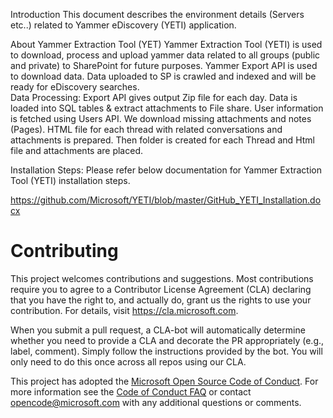 
Introduction
	This document describes the environment details (Servers etc..) related to Yammer eDiscovery (YETI) application.

About Yammer Extraction Tool (YET)
	Yammer Extraction Tool (YETI) is used to download, process and upload yammer data related to all groups (public and private) to SharePoint for future purposes. Yammer Export API is used to download data. Data uploaded to SP is crawled and indexed and will be ready for eDiscovery searches.        
Data Processing:
	Export API gives output Zip file for each day. Data is loaded into SQL tables & extract attachments to File share. User information is fetched using Users API. We download missing attachments and notes (Pages). HTML file for each thread with related conversations and attachments is prepared. Then folder is created for each Thread and Html file and attachments are placed.

Installation Steps:
Please refer below documentation for Yammer Extraction Tool (YETI) installation steps.

https://github.com/Microsoft/YETI/blob/master/GitHub_YETI_Installation.docx


# Contributing

This project welcomes contributions and suggestions.  Most contributions require you to agree to a
Contributor License Agreement (CLA) declaring that you have the right to, and actually do, grant us
the rights to use your contribution. For details, visit https://cla.microsoft.com.

When you submit a pull request, a CLA-bot will automatically determine whether you need to provide
a CLA and decorate the PR appropriately (e.g., label, comment). Simply follow the instructions
provided by the bot. You will only need to do this once across all repos using our CLA.

This project has adopted the [Microsoft Open Source Code of Conduct](https://opensource.microsoft.com/codeofconduct/).
For more information see the [Code of Conduct FAQ](https://opensource.microsoft.com/codeofconduct/faq/) or
contact [opencode@microsoft.com](mailto:opencode@microsoft.com) with any additional questions or comments.



